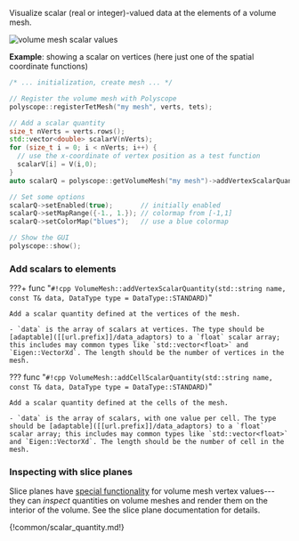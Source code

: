 Visualize scalar (real or integer)-valued data at the elements of a volume mesh.

![volume mesh scalar values]([[url.prefix]]/media/volume_scalar.jpg)

**Example**: showing a scalar on vertices (here just one of the spatial coordinate functions)
```cpp
/* ... initialization, create mesh ... */ 

// Register the volume mesh with Polyscope
polyscope::registerTetMesh("my mesh", verts, tets);

// Add a scalar quantity
size_t nVerts = verts.rows();
std::vector<double> scalarV(nVerts);
for (size_t i = 0; i < nVerts; i++) {
  // use the x-coordinate of vertex position as a test function
  scalarV[i] = V(i,0);
}
auto scalarQ = polyscope::getVolumeMesh("my mesh")->addVertexScalarQuantity("scalar Q", scalarV);

// Set some options
scalarQ->setEnabled(true);       // initially enabled
scalarQ->setMapRange({-1., 1.}); // colormap from [-1,1]
scalarQ->setColorMap("blues");   // use a blue colormap

// Show the GUI
polyscope::show();
```


### Add scalars to elements


???+ func "`#!cpp VolumeMesh::addVertexScalarQuantity(std::string name, const T& data, DataType type = DataType::STANDARD)`"

    Add a scalar quantity defined at the vertices of the mesh.

    - `data` is the array of scalars at vertices. The type should be [adaptable]([[url.prefix]]/data_adaptors) to a `float` scalar array; this includes may common types like `std::vector<float>` and `Eigen::VectorXd`. The length should be the number of vertices in the mesh.


??? func "`#!cpp VolumeMesh::addCellScalarQuantity(std::string name, const T& data, DataType type = DataType::STANDARD)`"

    Add a scalar quantity defined at the cells of the mesh.

    - `data` is the array of scalars, with one value per cell. The type should be [adaptable]([[url.prefix]]/data_adaptors) to a `float` scalar array; this includes may common types like `std::vector<float>` and `Eigen::VectorXd`. The length should be the number of cell in the mesh.


### Inspecting with slice planes

Slice planes have [special functionality]([[url.prefix]]/features/slice_planes/#inspecting-volume-meshes) for volume mesh vertex values---they can _inspect_ quantities on volume meshes and render them on the interior of the volume. See the slice plane documentation for details.


{!common/scalar_quantity.md!}
